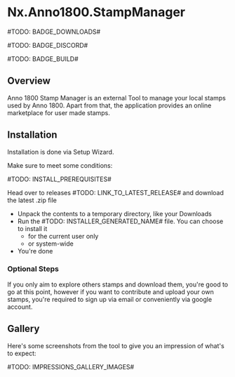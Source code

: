 # Nx.Anno1800.StampManager

#TODO: BADGE_DOWNLOADS#

#TODO: BADGE_DISCORD#

#TODO: BADGE_BUILD#

## Overview

Anno 1800 Stamp Manager is an external Tool to manage your local stamps used by Anno 1800.
Apart from that, the application provides an online marketplace for user made stamps.

## Installation

Installation is done via Setup Wizard.

Make sure to meet some conditions:

#TODO: INSTALL_PREREQUISITES#


Head over to releases #TODO: LINK_TO_LATEST_RELEASE# and download the latest .zip file

* Unpack the contents to a temporary directory, like your Downloads
* Run the #TODO: INSTALLER_GENERATED_NAME# file. You can choose to install it
  * for the current user only
  * or system-wide
* You're done

### Optional Steps

If you only aim to explore others stamps and download them, you're good to go at this point, however if you want to contribute and upload your own stamps, you're required
to sign up via email or conveniently via google account.

## Gallery

Here's some screenshots from the tool to give you an impression of what's to expect:

#TODO: IMPRESSIONS_GALLERY_IMAGES#
